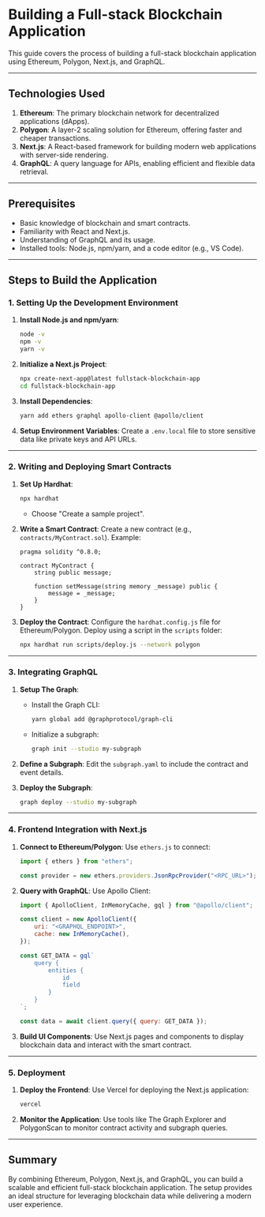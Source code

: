 # Building a Full-stack Blockchain Application

This guide covers the process of building a full-stack blockchain application using Ethereum, Polygon, Next.js, and GraphQL.

---

## Technologies Used
1. **Ethereum**: The primary blockchain network for decentralized applications (dApps).
2. **Polygon**: A layer-2 scaling solution for Ethereum, offering faster and cheaper transactions.
3. **Next.js**: A React-based framework for building modern web applications with server-side rendering.
4. **GraphQL**: A query language for APIs, enabling efficient and flexible data retrieval.

---

## Prerequisites
- Basic knowledge of blockchain and smart contracts.
- Familiarity with React and Next.js.
- Understanding of GraphQL and its usage.
- Installed tools: Node.js, npm/yarn, and a code editor (e.g., VS Code).

---

## Steps to Build the Application

### 1. Setting Up the Development Environment
1. **Install Node.js and npm/yarn**:
   ```bash
   node -v
   npm -v
   yarn -v
   ```

2. **Initialize a Next.js Project**:
   ```bash
   npx create-next-app@latest fullstack-blockchain-app
   cd fullstack-blockchain-app
   ```

3. **Install Dependencies**:
   ```bash
   yarn add ethers graphql apollo-client @apollo/client
   ```

4. **Setup Environment Variables**:
   Create a `.env.local` file to store sensitive data like private keys and API URLs.

---

### 2. Writing and Deploying Smart Contracts
1. **Set Up Hardhat**:
   ```bash
   npx hardhat
   ```
   - Choose "Create a sample project".

2. **Write a Smart Contract**:
   Create a new contract (e.g., `contracts/MyContract.sol`). Example:
   ```solidity
   pragma solidity ^0.8.0;

   contract MyContract {
       string public message;

       function setMessage(string memory _message) public {
           message = _message;
       }
   }
   ```

3. **Deploy the Contract**:
   Configure the `hardhat.config.js` file for Ethereum/Polygon.
   Deploy using a script in the `scripts` folder:
   ```bash
   npx hardhat run scripts/deploy.js --network polygon
   ```

---

### 3. Integrating GraphQL
1. **Setup The Graph**:
   - Install the Graph CLI:
     ```bash
     yarn global add @graphprotocol/graph-cli
     ```
   - Initialize a subgraph:
     ```bash
     graph init --studio my-subgraph
     ```

2. **Define a Subgraph**:
   Edit the `subgraph.yaml` to include the contract and event details.

3. **Deploy the Subgraph**:
   ```bash
   graph deploy --studio my-subgraph
   ```

---

### 4. Frontend Integration with Next.js
1. **Connect to Ethereum/Polygon**:
   Use `ethers.js` to connect:
   ```javascript
   import { ethers } from "ethers";

   const provider = new ethers.providers.JsonRpcProvider("<RPC_URL>");
   ```

2. **Query with GraphQL**:
   Use Apollo Client:
   ```javascript
   import { ApolloClient, InMemoryCache, gql } from "@apollo/client";

   const client = new ApolloClient({
       uri: "<GRAPHQL_ENDPOINT>",
       cache: new InMemoryCache(),
   });

   const GET_DATA = gql`
       query {
           entities {
               id
               field
           }
       }
   `;

   const data = await client.query({ query: GET_DATA });
   ```

3. **Build UI Components**:
   Use Next.js pages and components to display blockchain data and interact with the smart contract.

---

### 5. Deployment
1. **Deploy the Frontend**:
   Use Vercel for deploying the Next.js application:
   ```bash
   vercel
   ```

2. **Monitor the Application**:
   Use tools like The Graph Explorer and PolygonScan to monitor contract activity and subgraph queries.

---

## Summary
By combining Ethereum, Polygon, Next.js, and GraphQL, you can build a scalable and efficient full-stack blockchain application. The setup provides an ideal structure for leveraging blockchain data while delivering a modern user experience.


